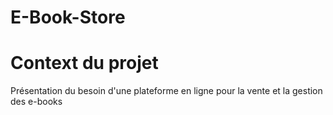 # E-Book-Store
# Context du projet 
Présentation du besoin d'une plateforme en ligne pour la vente et la gestion des e-books
